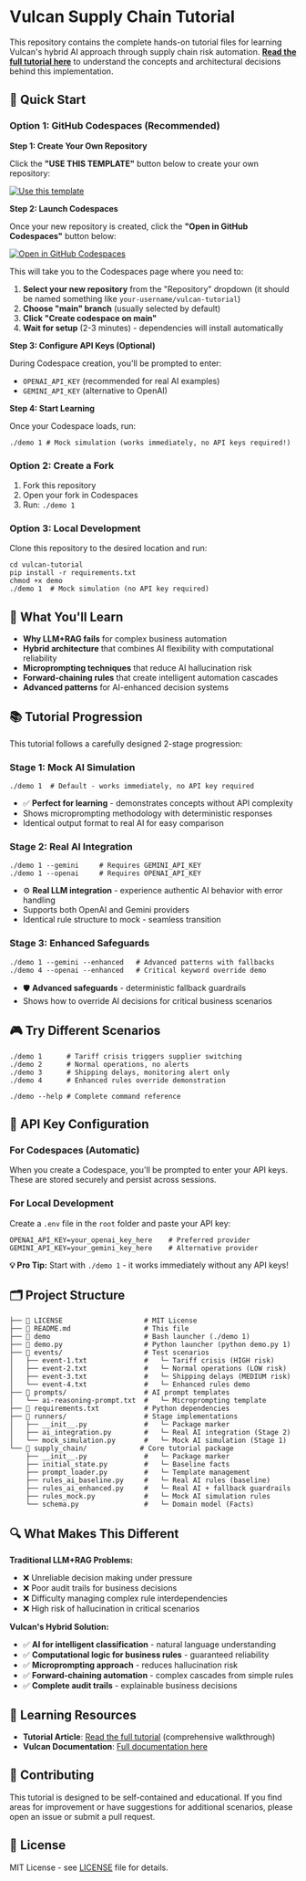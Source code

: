 # Vulcan Supply Chain Tutorial

This repository contains the complete hands-on tutorial files for learning Vulcan's hybrid AI approach through supply chain risk automation. **[Read the full tutorial here](#)** to understand the concepts and architectural decisions behind this implementation.

## 🚀 Quick Start

### Option 1: GitHub Codespaces (Recommended)

**Step 1: Create Your Own Repository**

Click the **"USE THIS TEMPLATE"** button below to create your own repository:

[![Use this template](https://img.shields.io/badge/Use%20this%20template-2ea44f?style=for-the-badge)](https://github.com/damasosanoja/vulcan-tutorial/generate)

**Step 2: Launch Codespaces**

Once your new repository is created, click the **"Open in GitHub Codespaces"** button below:

[![Open in GitHub Codespaces](https://github.com/codespaces/badge.svg)](https://github.com/codespaces)

This will take you to the Codespaces page where you need to:
1. **Select your new repository** from the "Repository" dropdown (it should be named something like `your-username/vulcan-tutorial`)
2. **Choose "main" branch** (usually selected by default)
3. **Click "Create codespace on main"**
4. **Wait for setup** (2-3 minutes) - dependencies will install automatically

**Step 3: Configure API Keys (Optional)**

During Codespace creation, you'll be prompted to enter:
- `OPENAI_API_KEY` (recommended for real AI examples)
- `GEMINI_API_KEY` (alternative to OpenAI)

**Step 4: Start Learning**

Once your Codespace loads, run:

```
./demo 1 # Mock simulation (works immediately, no API keys required!)
```

### Option 2: Create a Fork

1. Fork this repository
2. Open your fork in Codespaces
3. Run: `./demo 1`

### Option 3: Local Development

Clone this repository to the desired location and run:

```
cd vulcan-tutorial
pip install -r requirements.txt
chmod +x demo
./demo 1  # Mock simulation (no API key required)
```

## 🎯 What You'll Learn

- **Why LLM+RAG fails** for complex business automation
- **Hybrid architecture** that combines AI flexibility with computational reliability  
- **Microprompting techniques** that reduce AI hallucination risk
- **Forward-chaining rules** that create intelligent automation cascades
- **Advanced patterns** for AI-enhanced decision systems

## 📚 Tutorial Progression

This tutorial follows a carefully designed 2-stage progression:

### Stage 1: Mock AI Simulation

```
./demo 1  # Default - works immediately, no API key required
```

- ✅ **Perfect for learning** - demonstrates concepts without API complexity
- Shows microprompting methodology with deterministic responses
- Identical output format to real AI for easy comparison

### Stage 2: Real AI Integration 

```
./demo 1 --gemini     # Requires GEMINI_API_KEY
./demo 1 --openai     # Requires OPENAI_API_KEY  
```

- ⚙️ **Real LLM integration** - experience authentic AI behavior with error handling
- Supports both OpenAI and Gemini providers
- Identical rule structure to mock - seamless transition

### Stage 3: Enhanced Safeguards

```
./demo 1 --gemini --enhanced   # Advanced patterns with fallbacks
./demo 4 --openai --enhanced   # Critical keyword override demo
```

- 🛡️ **Advanced safeguards** - deterministic fallback guardrails
- Shows how to override AI decisions for critical business scenarios

## 🎮 Try Different Scenarios

```
./demo 1      # Tariff crisis triggers supplier switching
./demo 2      # Normal operations, no alerts  
./demo 3      # Shipping delays, monitoring alert only
./demo 4      # Enhanced rules override demonstration

./demo --help # Complete command reference
```

## 🔧 API Key Configuration

### For Codespaces (Automatic)
When you create a Codespace, you'll be prompted to enter your API keys. These are stored securely and persist across sessions.

### For Local Development  

Create a `.env` file in the `root` folder and paste your API key:

```
OPENAI_API_KEY=your_openai_key_here    # Preferred provider
GEMINI_API_KEY=your_gemini_key_here    # Alternative provider
```

**💡 Pro Tip:** Start with `./demo 1` - it works immediately without any API keys!

## 🗂️ Project Structure

```
├── 📄 LICENSE                    # MIT License
├── 📄 README.md                  # This file
├── 🚀 demo                       # Bash launcher (./demo 1)
├── 🐍 demo.py                    # Python launcher (python demo.py 1)
├── 📁 events/                    # Test scenarios
│   ├── event-1.txt              #   └─ Tariff crisis (HIGH risk)
│   ├── event-2.txt              #   └─ Normal operations (LOW risk)  
│   ├── event-3.txt              #   └─ Shipping delays (MEDIUM risk)
│   └── event-4.txt              #   └─ Enhanced rules demo
├── 📁 prompts/                   # AI prompt templates
│   └── ai-reasoning-prompt.txt  #   └─ Microprompting template
├── 📄 requirements.txt           # Python dependencies
├── 📁 runners/                   # Stage implementations
│   ├── __init__.py              #   └─ Package marker
│   ├── ai_integration.py        #   └─ Real AI integration (Stage 2)
│   └── mock_simulation.py       #   └─ Mock AI simulation (Stage 1)
└── 📁 supply_chain/             # Core tutorial package
    ├── __init__.py              #   └─ Package marker
    ├── initial_state.py         #   └─ Baseline facts
    ├── prompt_loader.py         #   └─ Template management
    ├── rules_ai_baseline.py     #   └─ Real AI rules (baseline)
    ├── rules_ai_enhanced.py     #   └─ Real AI + fallback guardrails
    ├── rules_mock.py            #   └─ Mock AI simulation rules
    └── schema.py                #   └─ Domain model (Facts)
```

## 🔍 What Makes This Different

**Traditional LLM+RAG Problems:**
- ❌ Unreliable decision making under pressure
- ❌ Poor audit trails for business decisions  
- ❌ Difficulty managing complex rule interdependencies
- ❌ High risk of hallucination in critical scenarios

**Vulcan's Hybrid Solution:**
- ✅ **AI for intelligent classification** - natural language understanding
- ✅ **Computational logic for business rules** - guaranteed reliability
- ✅ **Microprompting approach** - reduces hallucination risk
- ✅ **Forward-chaining automation** - complex cascades from simple rules
- ✅ **Complete audit trails** - explainable business decisions

## 📖 Learning Resources

- **Tutorial Article**: [Read the full tutorial](#) (comprehensive walkthrough)
- **Vulcan Documentation**: [Full documentation here](https://latchfield.com/vulcan/docs/)

## 🤝 Contributing

This tutorial is designed to be self-contained and educational. If you find areas for improvement or have suggestions for additional scenarios, please open an issue or submit a pull request.

## 📄 License

MIT License - see [LICENSE](LICENSE) file for details.